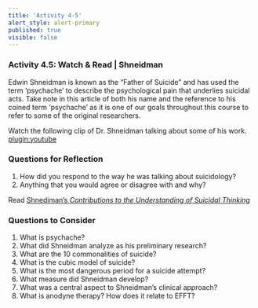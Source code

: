```yaml
---
title: 'Activity 4-5'
alert_style: alert-primary
published: true
visible: false
---
```


### Activity 4.5: Watch & Read | Shneidman

Edwin Shneidman is known as the “Father of Suicide” and has used the term ‘psychache’ to describe the psychological pain that underlies suicidal acts. Take note in this article of both his name and the reference to his coined term ‘psychache’ as it is one of our goals throughout this course to refer to some of the original researchers.

Watch the following clip of Dr. Shneidman talking about some of his work.
[plugin:youtube](https://www.youtube.com/watch?v=0KAE5IGOTxw)

### Questions for Reflection

1. How did you respond to the way he was talking about suicidology?
2. Anything that you would agree or disagree with and why?

Read [Shnediman’s *Contributions to the Understanding of Suicidal Thinking*](Cognition_and_Suicide.pdf)

### Questions to Consider

1. What is psychache?
2. What did Shneidman analyze as his preliminary research?
3. What are the 10 commonalities of suicide?
4. What is the cubic model of suicide?
5. What is the most dangerous period for a suicide attempt?
6. What measure did Shneidman develop?
7. What was a central aspect to Shneidman’s clinical approach?
8. What is anodyne therapy? How does it relate to EFFT?
